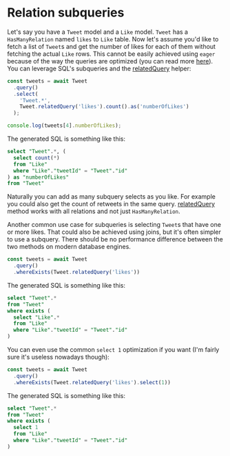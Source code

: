 # Relation subqueries

Let's say you have a `Tweet` model and a `Like` model. `Tweet` has a `HasManyRelation` named `likes` to `Like` table. Now let's assume you'd like to fetch a list of `Tweet`s and get the number of likes for each of them without fetching the actual `Like` rows. This cannot be easily achieved using `eager` because of the way the queries are optimized (you can read more [here](/api/query-builder/instance-methods.html#eager)). You can leverage SQL's subqueries and the [relatedQuery](/api/model/static-properties.html#static-relatedquery) helper:

```js
const tweets = await Tweet
  .query()
  .select(
    'Tweet.*',
    Tweet.relatedQuery('likes').count().as('numberOfLikes')
  );

console.log(tweets[4].numberOfLikes);
```

The generated SQL is something like this:

```sql
select "Tweet".*, (
  select count(*)
  from "Like"
  where "Like"."tweetId" = "Tweet"."id"
) as "numberOfLikes"
from "Tweet"
```

Naturally you can add as many subquery selects as you like. For example you could also get the count of retweets in the same query. [relatedQuery](/api/model/static-methods.html#relatedquery) method works with all relations and not just `HasManyRelation`.

Another common use case for subqueries is selecting `Tweet`s that have one or more likes. That could also be achieved using joins, but it's often simpler to use a subquery. There should be no performance difference between the two methods on modern database engines.

```js
const tweets = await Tweet
  .query()
  .whereExists(Tweet.relatedQuery('likes'))
```

The generated SQL is something like this:

```sql
select "Tweet".*
from "Tweet"
where exists (
  select "Like".*
  from "Like"
  where "Like"."tweetId" = "Tweet"."id"
)
```

You can even use the common `select 1` optimization if you want (I'm fairly sure it's useless nowadays though):

```js
const tweets = await Tweet
  .query()
  .whereExists(Tweet.relatedQuery('likes').select(1))
```

The generated SQL is something like this:

```sql
select "Tweet".*
from "Tweet"
where exists (
  select 1
  from "Like"
  where "Like"."tweetId" = "Tweet"."id"
)
```
